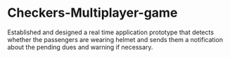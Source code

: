 # Checkers-Multiplayer-game
Established and designed a real time application prototype that detects whether the passengers are wearing helmet and sends them a notification about the pending dues and warning if necessary.
